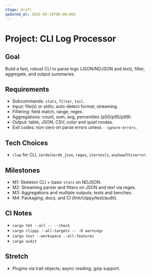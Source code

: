 ```yaml
---
stage: draft
updated_at: 2025-09-19T00:00:00Z
---
```


# Project: CLI Log Processor

## Goal

Build a fast, robust CLI to parse logs (JSON/NDJSON and text), filter, aggregate, and output summaries.

## Requirements

- Subcommands: `stats`, `filter`, `tail`.
- Input: file(s) or stdin; auto-detect format; streaming.
- Filtering: field match, range, regex.
- Aggregations: count, sum, avg, percentiles (p50/p95/p99).
- Output: table, JSON, CSV; color and quiet modes.
- Exit codes: non-zero on parse errors unless `--ignore-errors`.

## Tech Choices

- `clap` for CLI, `serde`/`serde_json`, `regex`, `itertools`, `anyhow`/`thiserror`.

## Milestones

- M1: Skeleton CLI + basic `stats` on NDJSON.
- M2: Streaming parser and filters on JSON and text via regex.
- M3: Aggregations and multiple outputs; tests and benches.
- M4: Packaging, docs, and CI (fmt/clippy/test/audit).

## CI Notes

- `cargo fmt --all -- --check`
- `cargo clippy --all-targets -- -D warnings`
- `cargo test --workspace --all-features`
- `cargo audit`

## Stretch

- Plugins via trait objects; async reading; gzip support.
